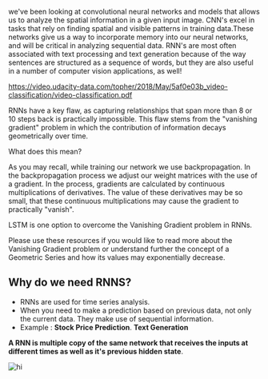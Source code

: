 we've been looking at convolutional neural networks and models that allows us to analyze the spatial information in a given input image. CNN's excel in tasks that rely on finding spatial and visible patterns in training data.These networks give us a way to incorporate memory into our neural networks, and will be critical in analyzing sequential data. RNN's are most often associated with text processing and text generation because of the way sentences are structured as a sequence of words, but they are also useful in a number of computer vision applications, as well!

https://video.udacity-data.com/topher/2018/May/5af0e03b_video-classification/video-classification.pdf

RNNs have a key flaw, as capturing relationships that span more than 8 or 10 steps back is practically impossible. This flaw stems from the "vanishing gradient" problem in which the contribution of information decays geometrically over time.

What does this mean?

As you may recall, while training our network we use backpropagation. In the backpropagation process we adjust our weight matrices with the use of a gradient. In the process, gradients are calculated by continuous multiplications of derivatives. The value of these derivatives may be so small, that these continuous multiplications may cause the gradient to practically "vanish".

LSTM is one option to overcome the Vanishing Gradient problem in RNNs.

Please use these resources if you would like to read more about the Vanishing Gradient problem or understand further the concept of a Geometric Series and how its values may exponentially decrease.



## Why do we need RNNS?
* RNNs are used for time series analysis.
* When you need to make a prediction based on previous data, not only the current data. They make use of sequential information.
* Example :
  **Stock Price Prediction**.
  **Text Generation**

**A RNN is multiple copy of the same network that receives the inputs at different times as well as it's previous hidden state**.

<img src="https://upload.wikimedia.org/wikipedia/commons/b/b5/Recurrent_neural_network_unfold.svg" alt="hi" class="inline"/>
